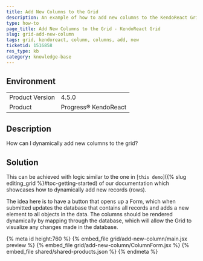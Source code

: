 ```yaml
---
title: Add New Columns to the Grid
description: An example of how to add new columns to the KendoReact Grid.
type: how-to
page_title: Add New Columns to the Grid - KendoReact Grid
slug: grid-add-new-column
tags: grid, kendoreact, column, columns, add, new
ticketid: 1516858
res_type: kb
category: knowledge-base
---
```


## Environment

<table>
    <tbody>
	    <tr>
	    	<td>Product Version</td>
	    	<td>4.5.0</td>
	    </tr>
	    <tr>
	    	<td>Product</td>
	    	<td>Progress® KendoReact</td>
	    </tr>
    </tbody>
</table>


## Description

How can I dynamically add new columns to the grid?

## Solution

This can be achieved with logic similar to the one in [`this demo`]({% slug editing_grid %}#toc-getting-started) of our documentation which showcases how to dynamically add new records (rows).

The idea here is to have a button that opens up a Form, which when submitted updates the database that contains all records and adds a new element to all objects in the data. The columns should be rendered dynamically by mapping through the database, which will allow the Grid to visualize any changes made in the database.


{% meta id height:760 %}
{% embed_file grid/add-new-column/main.jsx preview %}
{% embed_file grid/add-new-column/ColumnForm.jsx %}
{% embed_file shared/shared-products.json %}
{% endmeta %}
